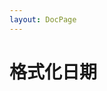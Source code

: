 ```yaml
---
layout: DocPage
---
```


# 格式化日期

<script setup>
  import { ref, defineAsyncComponent } from "vue"
  import data from './format-date.ts?raw'
  import { inBrowser } from 'vitepress';

  const line = data.split('\n').length + 1

  const MonacoEditor = inBrowser
    ? defineAsyncComponent(() => import('@/components/MonacoEditor/MonacoEditor.vue'))
    : () => null;

  const code = ref(data)
</script> 

<ClientOnly>
  <MonacoEditor class="mt8 text-lg" :style="{ height: line + 'em' }" v-model="code" lang="typescript" />
</ClientOnly>